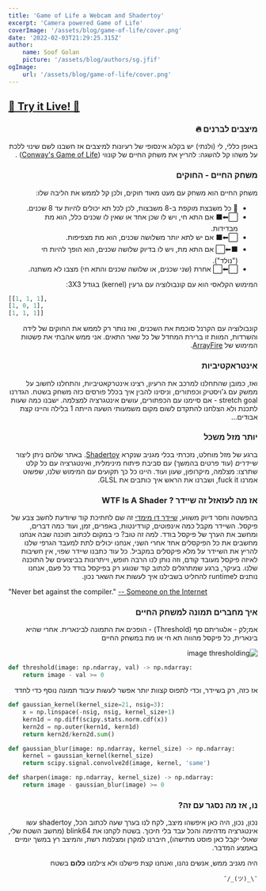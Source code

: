 ```yaml
---
title: 'Game of Life a Webcam and Shadertoy' 
excerpt: 'Camera powered Game of Life' 
coverImage: '/assets/blog/game-of-life/cover.png' 
date: '2022-02-03T21:29:25.315Z' 
author:
    name: Soof Golan 
    picture: '/assets/blog/authors/sg.jfif' 
ogImage:
    url: '/assets/blog/game-of-life/cover.png'
---
```


## [👾 Try it Live! 👾](https://www.shadertoy.com/view/NtdSRM)

<div dir="rtl">

### מיצבים לברנים 🔥

באופן כללי, לי (ולנתי)
יש בקלוג אינסופי של רעיונות למיצבים אז חשבנו לשם שינוי ללכת על משהו קל להשגה:
להריץ את משחק החיים של
קונווי ([Conway's Game of Life](https://en.wikipedia.org/wiki/Conway%27s_Game_of_Life))
.

### משחק החיים - החוקים 

משחק החיים הוא משחק עם מעט מאוד חוקים, ולכן קל לממש את הליבה שלו:

 - 🏨 כל משבצת מוקפת ב-8 משבצות, לכן לכל תא יכולים להיות עד 8 שכנים.
 - ⬜⬅⬛ אם התא חי, ויש לו שכן אחד או שאין לו שכנים כלל, הוא מת מבדידות.
 - ⬜⬅⬛ אם יש לתא יותר משלושה שכנים, הוא מת מצפיפות.
 - ⬛⬅⬜ אם התא מת, ויש לו בדיוק שלושה שכנים, הוא הופך להיות חי ("נולד").
 - ⬜⬅⬜ אחרת (שני שכנים, או שלושה שכנים והתא חי) מצבו לא משתנה.

המימוש הקלאסי הוא עם קונבולוציה עם גרעין (kernel) בגודל 3X3:

</div>

```python
[[1, 1, 1],
[1, 0, 1],
[1, 1, 1]]
```

<div dir="rtl">

קונבולוציה עם הקרנל סוכמת את השכנים, ואז נותר רק לממש את החוקים של לידה והשרדות, המוות זו ברירת המחדל של כל שאר התאים.
אני ממש אהבתי את פשטות המימוש של [ArrayFire](https://github.com/arrayfire/arrayfire#conways-game-of-life-using-arrayfire).

### אינטראקטיביות 

ואז, כמובן שהתחלנו למרכב את הרעיון, רצינו אינטרקאטיביות, והתחלנו לחשוב על ממשק
עם ג'ויסטיק וכפתורים, וניסינו להבין איך בכלל פורסים כזה משחק בשטח.
הגדרנו stretch goal - אם סיימנו עם הכפתורים, עושים אינטגרציה למצלמה.
ישבנו כמה שעות לתכנת
ולא הצלחנו להתקדם לשום מקום משמעותי
השעה הייתה 1 בלילה והיינו קצת אבודים...

### יותר מזל משכל 

ברגע של מזל מוחלט, נזכרתי בכלי מגניב שנקרא [Shadertoy](https://www.shadertoy.com/).
באתר שלהם ניתן ליצור _שיידרים_ (עוד פרטים בהמשך) עם סביבת פיתוח מינימלית, ואינטגרציה עם כל קלט שתרצו: מצלמה, מיקרופון, שעון ועוד.
היינו כל כך תקועים עם המימוש שלנו, שפשוט אמרנו fuck it, ושברנו את הראש איך כותבים את GLSL.

### אז מה לעזאזל זה שיידר ? WTF Is A Shader 

בהפשטה וחסר דיוק משווע, [שיידר דו מימדי](https://en.wikipedia.org/wiki/Shader#Pixel_shaders) זה שם לחתיכת קוד שיודעת לחשב צבע של פיקסל.
השיידר מקבל כמה אינפוטים, קורדינטות, באפרים, זמן, ועוד כמה דברים, ומחשב את הערך של פיקסל בודד.
למה זה טוב? כי במקום לכתוב תוכנה שבה אנחנו מחשבים את כל הפיקסלים אחד אחרי השני, אנחנו יכולים לתת למעבד הגרפי שלנו להריץ את השיידר על מלא פיקסלים במקביל.
כל עוד כתבנו שיידר שפוי, אין חשיבות לאיזה פיקסל מעובד קודם, וזה נותן לנו הרבה חופש, וייתרונות בביצועים של התוכנה שלנו.
בעיקר, ברגע שמתרגלים לכתוב קוד שנוגע רק בפיקסל בודד כל פעם, אנחנו נותנים לruntime להחליט בשבילנו איך לעשות את השאר נכון.

</div>

"Never bet against the compiler." [-- Someone on the Internet](https://quotes.cs.cornell.edu/quote/1244/)

<div dir="rtl">

### איך מחברים תמונה למשחק החיים 

אמ;לק - אלגוריתם סף (Threshold) - הופכים את התמונה לבינארית.
אחרי שהיא בינארית, כל פיקסל מהווה תא חי או מת במשחק החיים

![image thresholding](https://scikit-image.org/docs/dev/_images/sphx_glr_plot_threshold_li_001.png)

</div>

```python
def threshold(image: np.ndarray, val) -> np.ndarray:
    return image - val >= 0
```

<div dir="rtl">

אז כזה, רק בשיידר, וכדי לתפוס קצוות יותר אפשר לעשות עיבוד תמונה נוסף כדי לחדד

</div>

```python
def gaussian_kernel(kernel_size=21, nsig=3):
    x = np.linspace(-nsig, nsig, kernel_size+1)
    kern1d = np.diff(scipy.stats.norm.cdf(x))
    kern2d = np.outer(kern1d, kern1d)
    return kern2d/kern2d.sum()

def gaussian_blur(image: np.ndarray, kernel_size) -> np.ndarray:
    kernel = gaussian_kernel(kernel_size)
    return scipy.signal.convolve2d(image, kernel, 'same')

def sharpen(image: np.ndarray, kernel_size) -> np.ndarray:
    return image - gaussian_blur(image) >= 0
```

<div dir="rtl">

### נו, אז מה נסגר עם זה?

נכון, נכון, היה כאן איפשהו מיצב, לקח לנו בערך שעה לכתוב הכל, shadertoy עשו אינטגרציה מדהימה והכל עבד בלי חיכוך.
בשטח לקחנו את blink64 (מחשב השטח שלי, שאולי יקבל כאן פוסט מתישהו), חיברנו למקרן ומצלמת רשת, והמיצב רץ במשך יומיים באמצע המדבר.

היה מגניב ממש, אנשים נהנו, ואנחנו קצת פישלנו ולא צילמנו **כלום** בשטח

`¯\_(ツ)_/¯`

</div>

